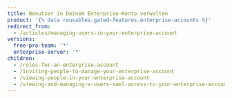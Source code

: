 ```yaml
---
title: Benutzer in Deinem Enterprise-Konto verwalten
product: '{% data reusables.gated-features.enterprise-accounts %}'
redirect_from:
  - /articles/managing-users-in-your-enterprise-account
versions:
  free-pro-team: '*'
  enterprise-server: '*'
children:
  - /roles-for-an-enterprise-account
  - /inviting-people-to-manage-your-enterprise-account
  - /viewing-people-in-your-enterprise-account
  - /viewing-and-managing-a-users-saml-access-to-your-enterprise-account
---
```


